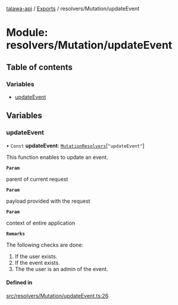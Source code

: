 [talawa-api](../README.md) / [Exports](../modules.md) / resolvers/Mutation/updateEvent

# Module: resolvers/Mutation/updateEvent

## Table of contents

### Variables

- [updateEvent](resolvers_Mutation_updateEvent.md#updateevent)

## Variables

### updateEvent

• `Const` **updateEvent**: [`MutationResolvers`](types_generatedGraphQLTypes.md#mutationresolvers)[``"updateEvent"``]

This function enables to update an event.

**`Param`**

parent of current request

**`Param`**

payload provided with the request

**`Param`**

context of entire application

**`Remarks`**

The following checks are done:
1. If the user exists.
2. If the event exists.
3. The the user is an admin of the event.

#### Defined in

[src/resolvers/Mutation/updateEvent.ts:26](https://github.com/PalisadoesFoundation/talawa-api/blob/ad7a1f7/src/resolvers/Mutation/updateEvent.ts#L26)

